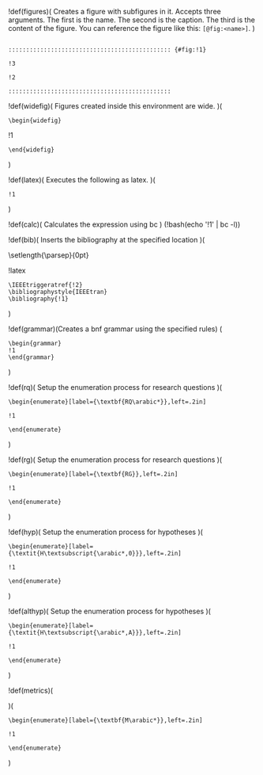 !def(figures)(
Creates a figure with subfigures in it.
Accepts three arguments. The first is the name. The second is the caption. The third is the content of the figure.
You can reference the figure like this: `[@fig:<name>]`.
)
~~~

:::::::::::::::::::::::::::::::::::::::::::::: {#fig:!1}

!3

!2

::::::::::::::::::::::::::::::::::::::::::::::

~~~

!def(widefig)(
    Figures created inside this environment are wide.
)(

```{=latex}
\begin{widefig}
```

!1

```{=latex}
\end{widefig}
```

)

!def(latex)(
    Executes the following as latex.
)(
```{=latex}
!1
```
)


!def(calc)(
    Calculates the expression using bc
) (!bash(echo '!1' | bc -l))

!def(bib)(
    Inserts the bibliography at the specified location
)(

\setlength{\parsep}{0pt}

!latex
```
\IEEEtriggeratref{!2}
\bibliographystyle{IEEEtran}
\bibliography{!1}
```
)

!def(grammar)(Creates a bnf grammar using the specified rules)
(

```{=latex}
\begin{grammar}
!1
\end{grammar}
```
)

!def(rq)(
    Setup the enumeration process for research questions
)(
```{=latex}
\begin{enumerate}[label={\textbf{RQ\arabic*}},left=.2in]

!1

\end{enumerate}
```
)

!def(rg)(
    Setup the enumeration process for research questions
)(
```{=latex}
\begin{enumerate}[label={\textbf{RG}},left=.2in]

!1

\end{enumerate}
```
)

!def(hyp)(
    Setup the enumeration process for hypotheses
)(
```{=latex}
\begin{enumerate}[label={\textit{H\textsubscript{\arabic*,0}}},left=.2in]

!1

\end{enumerate}
```
)

!def(althyp)(
    Setup the enumeration process for hypotheses
)(
```{=latex}
\begin{enumerate}[label={\textit{H\textsubscript{\arabic*,A}}},left=.2in]

!1

\end{enumerate}
```
)

!def(metrics)(

)(
```{=latex}
\begin{enumerate}[label={\textbf{M\arabic*}},left=.2in]

!1

\end{enumerate}
```
)
